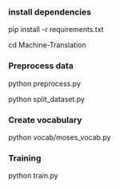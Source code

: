 ### install dependencies
pip install -r requirements.txt

cd Machine-Translation

### Preprocess data
python preprocess.py

python split_dataset.py


### Create vocabulary
python vocab/moses_vocab.py

### Training
python train.py

